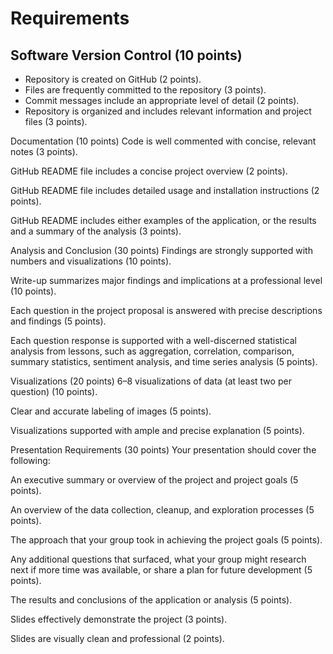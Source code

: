 # Requirements

## Software Version Control (10 points)

- Repository is created on GitHub (2 points).
- Files are frequently committed to the repository (3 points).
- Commit messages include an appropriate level of detail (2 points).
- Repository is organized and includes relevant information and project files (3 points).

Documentation (10 points)
Code is well commented with concise, relevant notes (3 points).

GitHub README file includes a concise project overview (2 points).

GitHub README file includes detailed usage and installation instructions (2 points).

GitHub README includes either examples of the application, or the results and a summary of the analysis (3 points).

Analysis and Conclusion (30 points)
Findings are strongly supported with numbers and visualizations (10 points).

Write-up summarizes major findings and implications at a professional level (10 points).

Each question in the project proposal is answered with precise descriptions and findings (5 points).

Each question response is supported with a well-discerned statistical analysis from lessons, such as aggregation, correlation, comparison, summary statistics, sentiment analysis, and time series analysis (5 points).

Visualizations (20 points)
6–8 visualizations of data (at least two per question) (10 points).

Clear and accurate labeling of images (5 points).

Visualizations supported with ample and precise explanation (5 points).

Presentation Requirements (30 points)
Your presentation should cover the following:

An executive summary or overview of the project and project goals (5 points).

An overview of the data collection, cleanup, and exploration processes (5 points).

The approach that your group took in achieving the project goals (5 points).

Any additional questions that surfaced, what your group might research next if more time was available, or share a plan for future development (5 points).

The results and conclusions of the application or analysis (5 points).

Slides effectively demonstrate the project (3 points).

Slides are visually clean and professional (2 points).